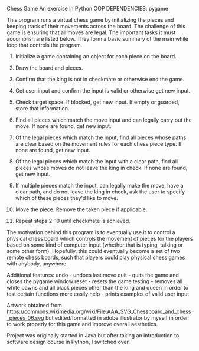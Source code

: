 Chess Game
An exercise in Python OOP
DEPENDENCIES: pygame

This program runs a virtual chess game by initializing the pieces and keeping track of their
movements across the board. The challenge of this game is ensuring that all moves are legal.
The important tasks it must accomplish are listed below. They form a basic summary of the main
while loop that controls the program.

1. Initialize a game containing an object for each piece on the board.

2. Draw the board and pieces.

3. Confirm that the king is not in checkmate or otherwise end the game.

4. Get user input and confirm the input is valid or otherwise get new input.

5. Check target space. If blocked, get new input. If empty or guarded, store that information.

6. Find all pieces which match the move input and can legally carry out the move. If none are found, get new input.

7. Of the legal pieces which match the input, find all pieces whose paths are clear based on the movement rules for each chess piece type. If none are found, get new input.

8. Of the legal pieces which match the input with a clear path, find all pieces whose moves do not leave the king in check. If none are found, get new input.

9. If multiple pieces match the input, can legally make the move, have a clear path, and do not leave the king in check, ask the user to specify which of these pieces they'd like to move.

10. Move the piece. Remove the taken piece if applicable.

11. Repeat steps 2-10 until checkmate is achieved.

The motivation behind this program is to eventually use it to control a physical chess board which controls the movement of pieces
for the players based on some kind of computer input (whether that is typing, talking or some other form). Hopefully, this could
eventually become a set of two remote chess boards, such that players could play physical chess games with anybody, anywhere.

Additional features:
undo - undoes last move
quit - quits the game and closes the pygame window
reset - resets the game
testing - removes all white pawns and all black pieces other than the king and queen in order to test certain functions more easily
help - prints examples of valid user input

Artwork obtained from https://commons.wikimedia.org/wiki/File:AAA_SVG_Chessboard_and_chess_pieces_06.svg but edited/formatted
in adobe illustrator by myself in order to work properly for this game and improve overall aesthetics.

Project was originally started in Java but after taking an introduction to software design course in Python, I switched over.
